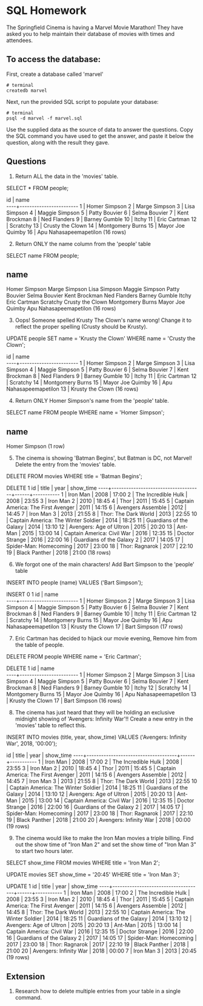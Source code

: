 # SQL Homework

The Springfield Cinema is having a Marvel Movie Marathon! They have asked you to help maintain their database of movies with times and attendees.

## To access the database:

First, create a database called 'marvel'

```
# terminal
createdb marvel
```

Next, run the provided SQL script to populate your database:

```
# terminal
psql -d marvel -f marvel.sql
```

Use the supplied data as the source of data to answer the questions. Copy the SQL command you have used to get the answer, and paste it below the question, along with the result they gave.

## Questions

1.  Return ALL the data in the 'movies' table.

SELECT * FROM people;

id |          name          
----+------------------------
 1 | Homer Simpson
 2 | Marge Simpson
 3 | Lisa Simpson
 4 | Maggie Simpson
 5 | Patty Bouvier
 6 | Selma Bouvier
 7 | Kent Brockman
 8 | Ned Flanders
 9 | Barney Gumble
10 | Itchy
11 | Eric Cartman
12 | Scratchy
13 | Crusty the Clown
14 | Montgomery Burns
15 | Mayor Joe Quimby
16 | Apu Nahasapeemapetilon
(16 rows)


2.  Return ONLY the name column from the 'people' table

SELECT name FROM people;

name          
------------------------
Homer Simpson
Marge Simpson
Lisa Simpson
Maggie Simpson
Patty Bouvier
Selma Bouvier
Kent Brockman
Ned Flanders
Barney Gumble
Itchy
Eric Cartman
Scratchy
Crusty the Clown
Montgomery Burns
Mayor Joe Quimby
Apu Nahasapeemapetilon
(16 rows)

3.  Oops! Someone spelled Krusty The Clown's name wrong! Change it to reflect the proper spelling (Crusty should be Krusty).

UPDATE people SET name = 'Krusty the Clown' WHERE name = 'Crusty the Clown';

id |          name          
----+------------------------
 1 | Homer Simpson
 2 | Marge Simpson
 3 | Lisa Simpson
 4 | Maggie Simpson
 5 | Patty Bouvier
 6 | Selma Bouvier
 7 | Kent Brockman
 8 | Ned Flanders
 9 | Barney Gumble
10 | Itchy
11 | Eric Cartman
12 | Scratchy
14 | Montgomery Burns
15 | Mayor Joe Quimby
16 | Apu Nahasapeemapetilon
13 | Krusty the Clown
(16 rows)


4.  Return ONLY Homer Simpson's name from the 'people' table.

SELECT name FROM people WHERE name = 'Homer Simpson';

name      
---------------
Homer Simpson
(1 row)

5.  The cinema is showing 'Batman Begins', but Batman is DC, not Marvel! Delete the entry from the 'movies' table.

DELETE FROM movies WHERE title = 'Batman Begins';

DELETE 1
 id |                title                | year | show_time
----+-------------------------------------+------+-----------
  1 | Iron Man                            | 2008 | 17:00
  2 | The Incredible Hulk                 | 2008 | 23:55
  3 | Iron Man 2                          | 2010 | 18:45
  4 | Thor                                | 2011 | 15:45
  5 | Captain America: The First Avenger  | 2011 | 14:15
  6 | Avengers Assemble                   | 2012 | 14:45
  7 | Iron Man 3                          | 2013 | 21:55
  8 | Thor: The Dark World                | 2013 | 22:55
 10 | Captain America: The Winter Soldier | 2014 | 18:25
 11 | Guardians of the Galaxy             | 2014 | 13:10
 12 | Avengers: Age of Ultron             | 2015 | 20:20
 13 | Ant-Man                             | 2015 | 13:00
 14 | Captain America: Civil War          | 2016 | 12:35
 15 | Doctor Strange                      | 2016 | 22:00
 16 | Guardians of the Galaxy 2           | 2017 | 14:05
 17 | Spider-Man: Homecoming              | 2017 | 23:00
 18 | Thor: Ragnarok                      | 2017 | 22:10
 19 | Black Panther                       | 2018 | 21:00
(18 rows)


6.  We forgot one of the main characters! Add Bart Simpson to the 'people' table

INSERT INTO people (name) VALUES ('Bart Simpson');

INSERT 0 1
 id |          name          
----+------------------------
  1 | Homer Simpson
  2 | Marge Simpson
  3 | Lisa Simpson
  4 | Maggie Simpson
  5 | Patty Bouvier
  6 | Selma Bouvier
  7 | Kent Brockman
  8 | Ned Flanders
  9 | Barney Gumble
 10 | Itchy
 11 | Eric Cartman
 12 | Scratchy
 14 | Montgomery Burns
 15 | Mayor Joe Quimby
 16 | Apu Nahasapeemapetilon
 13 | Krusty the Clown
 17 | Bart Simpson
(17 rows)

7.  Eric Cartman has decided to hijack our movie evening, Remove him from the table of people.

DELETE FROM people WHERE name = 'Eric Cartman';

DELETE 1
 id |          name          
----+------------------------
  1 | Homer Simpson
  2 | Marge Simpson
  3 | Lisa Simpson
  4 | Maggie Simpson
  5 | Patty Bouvier
  6 | Selma Bouvier
  7 | Kent Brockman
  8 | Ned Flanders
  9 | Barney Gumble
 10 | Itchy
 12 | Scratchy
 14 | Montgomery Burns
 15 | Mayor Joe Quimby
 16 | Apu Nahasapeemapetilon
 13 | Krusty the Clown
 17 | Bart Simpson
(16 rows)

8.  The cinema has just heard that they will be holding an exclusive midnight showing of 'Avengers: Infinity War'!! Create a new entry in the 'movies' table to reflect this.

INSERT INTO movies (title, year, show_time) VALUES ('Avengers: Infinity War', 2018, '00:00');

id |                title                | year | show_time
----+-------------------------------------+------+-----------
 1 | Iron Man                            | 2008 | 17:00
 2 | The Incredible Hulk                 | 2008 | 23:55
 3 | Iron Man 2                          | 2010 | 18:45
 4 | Thor                                | 2011 | 15:45
 5 | Captain America: The First Avenger  | 2011 | 14:15
 6 | Avengers Assemble                   | 2012 | 14:45
 7 | Iron Man 3                          | 2013 | 21:55
 8 | Thor: The Dark World                | 2013 | 22:55
10 | Captain America: The Winter Soldier | 2014 | 18:25
11 | Guardians of the Galaxy             | 2014 | 13:10
12 | Avengers: Age of Ultron             | 2015 | 20:20
13 | Ant-Man                             | 2015 | 13:00
14 | Captain America: Civil War          | 2016 | 12:35
15 | Doctor Strange                      | 2016 | 22:00
16 | Guardians of the Galaxy 2           | 2017 | 14:05
17 | Spider-Man: Homecoming              | 2017 | 23:00
18 | Thor: Ragnarok                      | 2017 | 22:10
19 | Black Panther                       | 2018 | 21:00
20 | Avengers: Infinity War              | 2018 | 00:00
(19 rows)

9.  The cinema would like to make the Iron Man movies a triple billing. Find out the show time of "Iron Man 2" and set the show time of "Iron Man 3" to start two hours later.

SELECT show_time FROM movies WHERE title = 'Iron Man 2';

UPDATE movies SET show_time = '20:45' WHERE title = 'Iron Man 3';

UPDATE 1
 id |                title                | year | show_time
----+-------------------------------------+------+-----------
  1 | Iron Man                            | 2008 | 17:00
  2 | The Incredible Hulk                 | 2008 | 23:55
  3 | Iron Man 2                          | 2010 | 18:45
  4 | Thor                                | 2011 | 15:45
  5 | Captain America: The First Avenger  | 2011 | 14:15
  6 | Avengers Assemble                   | 2012 | 14:45
  8 | Thor: The Dark World                | 2013 | 22:55
 10 | Captain America: The Winter Soldier | 2014 | 18:25
 11 | Guardians of the Galaxy             | 2014 | 13:10
 12 | Avengers: Age of Ultron             | 2015 | 20:20
 13 | Ant-Man                             | 2015 | 13:00
 14 | Captain America: Civil War          | 2016 | 12:35
 15 | Doctor Strange                      | 2016 | 22:00
 16 | Guardians of the Galaxy 2           | 2017 | 14:05
 17 | Spider-Man: Homecoming              | 2017 | 23:00
 18 | Thor: Ragnarok                      | 2017 | 22:10
 19 | Black Panther                       | 2018 | 21:00
 20 | Avengers: Infinity War              | 2018 | 00:00
  7 | Iron Man 3                          | 2013 | 20:45
(19 rows)

## Extension

1.  Research how to delete multiple entries from your table in a single command.
